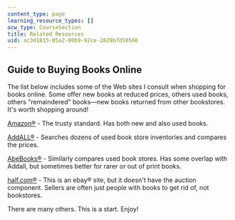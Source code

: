 ```yaml
---
content_type: page
learning_resource_types: []
ocw_type: CourseSection
title: Related Resources
uid: ac3d1815-05a2-80b9-92ce-2829b7d50566
---
```


Guide to Buying Books Online
----------------------------

The list below includes some of the Web sites I consult when shopping for books online. Some offer new books at reduced prices, others used books, others "remaindered" books—new books returned from other bookstores. It's worth shopping around!

[Amazon®](http://www.amazon.com/) - The trusty standard. Has both new and also used books.

[AddALL®](http://www.addall.com/) - Searches dozens of used book store inventories and compares the prices.

[AbeBooks®](http://www.abebooks.com/) - Similarly compares used book stores. Has some overlap with Addall, but sometimes better for rarer or out of print books.

[half.com®](http://www.half.ebay.com/) - This is an ebay® site, but it doesn't have the auction component. Sellers are often just people with books to get rid of, not bookstores.

There are many others. This is a start. Enjoy!